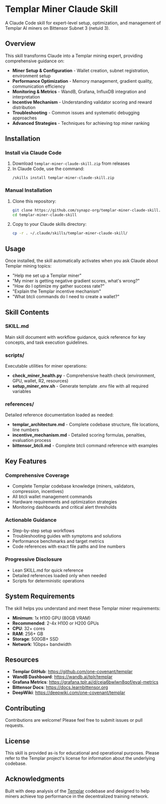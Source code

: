 # Templar Miner Claude Skill

A Claude Code skill for expert-level setup, optimization, and management of Templar AI miners on Bittensor Subnet 3 (netuid 3).

## Overview

This skill transforms Claude into a Templar mining expert, providing comprehensive guidance on:

- **Miner Setup & Configuration** - Wallet creation, subnet registration, environment setup
- **Performance Optimization** - Memory management, gradient quality, communication efficiency
- **Monitoring & Metrics** - WandB, Grafana, InfluxDB integration and interpretation
- **Incentive Mechanism** - Understanding validator scoring and reward distribution
- **Troubleshooting** - Common issues and systematic debugging approaches
- **Advanced Strategies** - Techniques for achieving top miner ranking

## Installation

### Install via Claude Code

1. Download `templar-miner-claude-skill.zip` from releases
2. In Claude Code, use the command:
   ```
   /skills install templar-miner-claude-skill.zip
   ```

### Manual Installation

1. Clone this repository:
   ```bash
   git clone https://github.com/synapz-org/templar-miner-claude-skill.git
   cd templar-miner-claude-skill
   ```

2. Copy to your Claude skills directory:
   ```bash
   cp -r . ~/.claude/skills/templar-miner-claude-skill/
   ```

## Usage

Once installed, the skill automatically activates when you ask Claude about Templar mining topics:

- "Help me set up a Templar miner"
- "My miner is getting negative gradient scores, what's wrong?"
- "How do I optimize my gather success rate?"
- "Explain the Templar incentive mechanism"
- "What btcli commands do I need to create a wallet?"

## Skill Contents

### SKILL.md
Main skill document with workflow guidance, quick reference for key concepts, and task execution guidelines.

### scripts/
Executable utilities for miner operations:
- **check_miner_health.py** - Comprehensive health check (environment, GPU, wallet, R2, resources)
- **setup_miner_env.sh** - Generate template .env file with all required variables

### references/
Detailed reference documentation loaded as needed:
- **templar_architecture.md** - Complete codebase structure, file locations, line numbers
- **incentive_mechanism.md** - Detailed scoring formulas, penalties, evaluation process
- **bittensor_btcli.md** - Complete btcli command reference with examples

## Key Features

### Comprehensive Coverage
- Complete Templar codebase knowledge (miners, validators, compression, incentives)
- All btcli wallet management commands
- Hardware requirements and optimization strategies
- Monitoring dashboards and critical alert thresholds

### Actionable Guidance
- Step-by-step setup workflows
- Troubleshooting guides with symptoms and solutions
- Performance benchmarks and target metrics
- Code references with exact file paths and line numbers

### Progressive Disclosure
- Lean SKILL.md for quick reference
- Detailed references loaded only when needed
- Scripts for deterministic operations

## System Requirements

The skill helps you understand and meet these Templar miner requirements:

- **Minimum**: 1x H100 GPU (80GB VRAM)
- **Recommended**: 2-4x H100 or H200 GPUs
- **CPU**: 32+ cores
- **RAM**: 256+ GB
- **Storage**: 500GB+ SSD
- **Network**: 1Gbps+ bandwidth

## Resources

- **Templar GitHub**: https://github.com/one-covenant/templar
- **WandB Dashboard**: https://wandb.ai/tplr/templar
- **Grafana Metrics**: https://grafana.tplr.ai/d/ceia6bwlwn8qof/eval-metrics
- **Bittensor Docs**: https://docs.learnbittensor.org
- **DeepWiki**: https://deepwiki.com/one-covenant/templar

## Contributing

Contributions are welcome! Please feel free to submit issues or pull requests.

## License

This skill is provided as-is for educational and operational purposes. Please refer to the Templar project's license for information about the underlying codebase.

## Acknowledgments

Built with deep analysis of the [Templar](https://github.com/one-covenant/templar) codebase and designed to help miners achieve top performance in the decentralized training network.
